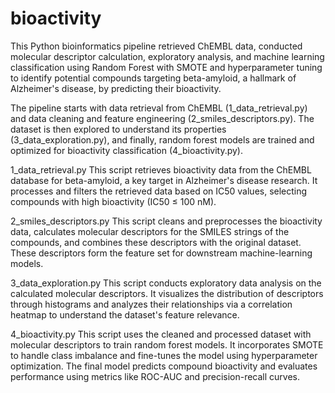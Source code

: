 # bioactivity
This Python bioinformatics pipeline retrieved ChEMBL data, conducted molecular descriptor calculation, exploratory analysis, and machine learning classification using Random Forest with SMOTE and hyperparameter tuning to identify potential compounds targeting beta-amyloid, a hallmark of Alzheimer's disease, by predicting their bioactivity.

The pipeline starts with data retrieval from ChEMBL (1_data_retrieval.py) and data cleaning and feature engineering (2_smiles_descriptors.py). The dataset is then explored to understand its properties (3_data_exploration.py), and finally, random forest models are trained and optimized for bioactivity classification (4_bioactivity.py).

1_data_retrieval.py
This script retrieves bioactivity data from the ChEMBL database for beta-amyloid, a key target in Alzheimer's disease research. It processes and filters the retrieved data based on IC50 values, selecting compounds with high bioactivity (IC50 ≤ 100 nM).

2_smiles_descriptors.py
This script cleans and preprocesses the bioactivity data, calculates molecular descriptors for the SMILES strings of the compounds, and combines these descriptors with the original dataset. These descriptors form the feature set for downstream machine-learning models.

3_data_exploration.py
This script conducts exploratory data analysis on the calculated molecular descriptors. It visualizes the distribution of descriptors through histograms and analyzes their relationships via a correlation heatmap to understand the dataset's feature relevance.

4_bioactivity.py
This script uses the cleaned and processed dataset with molecular descriptors to train random forest models. It incorporates SMOTE to handle class imbalance and fine-tunes the model using hyperparameter optimization. The final model predicts compound bioactivity and evaluates performance using metrics like ROC-AUC and precision-recall curves.

